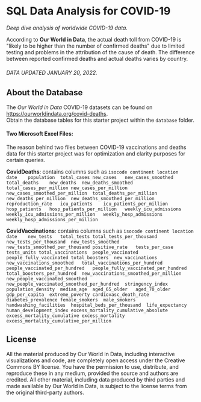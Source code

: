 # SQL Data Analysis for COVID-19
*Deep dive analysis of worldwide COVID-19 data.*

According to **Our World in Data**, the actual death toll from COVID-19 is "likely to be higher than the number of confirmed deaths" due to limited testing and problems in the attribution of the cause of death. The difference between reported confirmed deaths and actual deaths varies by country. 
###### DATA UPDATED JANUARY 20, 2022.


## About the Database
The *Our World in Data* COVID-19 datasets can be found on https://ourworldindata.org/covid-deaths. \
Obtain the database tables for this starter project within the `database` folder.

#### Two Microsoft Excel Files:
The reason behind two files between COVID-19 vaccinations and deaths data for this starter project was for optimization and clarity purposes for certain queries.

**CovidDeaths**: contains columns such as 
``isocode continent	location	date	population	total_cases	new_cases	new_cases_smoothed	total_deaths	new_deaths	new_deaths_smoothed	total_cases_per_million	new_cases_per_million	new_cases_smoothed_per_million	total_deaths_per_million	new_deaths_per_million	new_deaths_smoothed_per_million	reproduction_rate	icu_patients	icu_patients_per_million	hosp_patients	hosp_patients_per_million	weekly_icu_admissions	weekly_icu_admissions_per_million	weekly_hosp_admissions	weekly_hosp_admissions_per_million``

**CovidVaccinations**: contains columns such as ``isocode continent	location	date	new_tests	total_tests	total_tests_per_thousand	new_tests_per_thousand	new_tests_smoothed	new_tests_smoothed_per_thousand	positive_rate	tests_per_case	tests_units	total_vaccinations	people_vaccinated	people_fully_vaccinated	total_boosters	new_vaccinations	new_vaccinations_smoothed	total_vaccinations_per_hundred	people_vaccinated_per_hundred	people_fully_vaccinated_per_hundred	total_boosters_per_hundred	new_vaccinations_smoothed_per_million	new_people_vaccinated_smoothed	new_people_vaccinated_smoothed_per_hundred	stringency_index	population_density	median_age	aged_65_older	aged_70_older	gdp_per_capita	extreme_poverty	cardiovasc_death_rate	diabetes_prevalence	female_smokers	male_smokers	handwashing_facilities	hospital_beds_per_thousand	life_expectancy	human_development_index	excess_mortality_cumulative_absolute	excess_mortality_cumulative	excess_mortality	excess_mortality_cumulative_per_million``

## License
All the material produced by Our World in Data, including interactive visualizations and code, are completely open access under the Creative Commons BY license. You have the permission to use, distribute, and reproduce these in any medium, provided the source and authors are credited. All other material, including data produced by third parties and made available by Our World in Data, is subject to the license terms from the original third-party authors.
